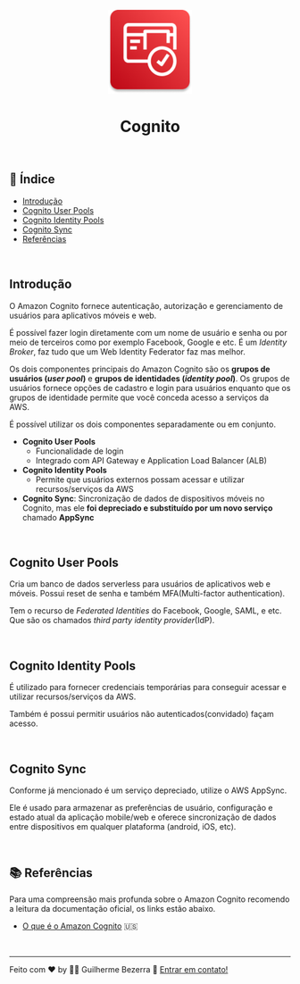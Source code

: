 <p align="center">
	<img src="./img/aws-icons/aws-Cognito.png" alt="aws-cognito-icon" style="height:150px; width:150px;" /> 
  <br />
	<h1 align="center">
    Cognito
  </h1>
</p>	

<br />

## :pushpin: Índice

- [Introdução](#introdução)
- [Cognito User Pools](#cognito-user-pools)
- [Cognito Identity Pools](#cognito-identity-pools)
- [Cognito Sync](#cognito-sync)
- [Referências](#books-referências)

<br />

## Introdução

O Amazon Cognito fornece autenticação, autorização e gerenciamento de usuários para aplicativos móveis e web.

É possível fazer login diretamente com um nome de usuário e senha ou por meio de terceiros como por exemplo Facebook, Google e etc.
É um *Identity Broker*, faz tudo que um Web Identity Federator faz mas melhor.

Os dois componentes principais do Amazon Cognito são os **grupos de usuários (*user pool*)** e **grupos de identidades (*identity pool*)**.
Os grupos de usuários fornece opções de cadastro e login para usuários enquanto que os grupos de identidade permite que você conceda acesso a serviços da AWS.

É possível utilizar os dois componentes separadamente ou em conjunto.

- **Cognito User Pools**
  - Funcionalidade de login
  - Integrado com API Gateway e Application Load Balancer (ALB)
- **Cognito Identity Pools**
  - Permite que usuários externos possam acessar e utilizar recursos/serviços da AWS
- **Cognito Sync**: Sincronização de dados de dispositivos móveis no Cognito, mas ele **foi depreciado e substituído por um novo serviço** chamado **AppSync**

<br />

## Cognito User Pools

Cria um banco de dados serverless para usuários de aplicativos web e móveis. Possui reset de senha e também MFA(Multi-factor authentication).

Tem o recurso de *Federated Identities* do Facebook, Google, SAML, e etc. Que são os chamados *third party identity provider*(IdP).

<br />

## Cognito Identity Pools

É utilizado para fornecer credenciais temporárias para conseguir acessar e utilizar recursos/serviços da AWS.

Também é possui permitir usuários não autenticados(convidado) façam acesso.

<br />

## Cognito Sync

Conforme já mencionado é um serviço depreciado, utilize o AWS AppSync.

Ele é usado para armazenar as preferências de usuário, configuração e estado atual da aplicação mobile/web e oferece sincronização de dados entre dispositivos em qualquer plataforma (android, iOS, etc).

<br />

## :books: Referências

Para uma compreensão mais profunda sobre o Amazon Cognito recomendo a leitura da documentação oficial, os links estão abaixo.

- [O que é o Amazon Cognito](https://docs.aws.amazon.com/cognito/latest/developerguide/what-is-amazon-cognito.html) :us:

<br />

---
Feito com ♥ by :man_astronaut: Guilherme Bezerra :wave: [Entrar em contato!](https://www.linkedin.com/in/gbdsantos/)